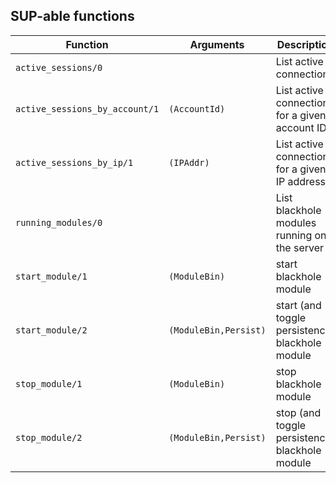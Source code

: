 ## SUP-able functions

| Function | Arguments | Description |
| -------- | --------- | ----------- |
| `active_sessions/0` |  | List active connections |
| `active_sessions_by_account/1` | `(AccountId)` | List active connections for a given account ID |
| `active_sessions_by_ip/1` | `(IPAddr)` | List active connections for a given IP address |
| `running_modules/0` |  | List blackhole modules running on the server |
| `start_module/1` | `(ModuleBin)` | start blackhole module |
| `start_module/2` | `(ModuleBin,Persist)` | start (and toggle persistence) blackhole module |
| `stop_module/1` | `(ModuleBin)` | stop blackhole module |
| `stop_module/2` | `(ModuleBin,Persist)` | stop (and toggle persistence) blackhole module |
